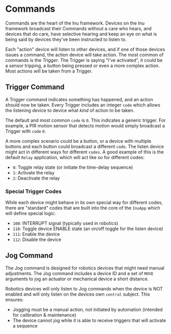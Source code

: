 Commands
========
Commands are the heart of the Inu framework. Devices on the Inu framework broadcast their Commands without a care who
hears, and devices that do care, have selective hearing and keep an eye on what is being said by devices they've been
instructed to listen to.

Each "action" device will listen to other devices, and if one of those devices issues a command, the action device will 
take action. The most common of commands is the _Trigger_. The Trigger is saying "I've activated", it could be a sensor 
tripping, a button being pressed or even a more complex action. Most actions will be taken from a Trigger.

Trigger Command
---------------
A Trigger command indicates something has happened, and an action should now be taken. Every Trigger includes an 
integer `code` which allows the listening device to device what _kind_ of action to be taken. 

The default and most common `code` is `0`. This indicates a generic trigger. For example, a PIR motion sensor that 
detects motion would simply broadcast a Trigger with `code` `0`.

A more complex scenario could be a button, or a device with multiple buttons and each button could broadcast a 
different `code`. The listen device might act in different ways for different `codes`. A good example of this is the
default `Relay` application, which will act like so for different codes:

 * `0`: Toggle relay state (or initiate the time-delay sequence)
 * `1`: Activate the relay
 * `2`: Deactivate the relay

### Special Trigger Codes
While each device might behave in its own special way for different codes, there are "standard" codes that are built
into the core of the `InuApp` which will define special logic:

 * `100`: INTERRUPT signal (typically used in robotics)
 * `110`: Toggle device ENABLE state (an on/off toggle for the listen device)
 * `111`: Enable the device
 * `112`: Disable the device

Jog Command
-----------
The Jog command is designed for robotics devices that might need manual adjustments. The Jog command includes a device
ID and a set of `MOVE` arguments to jog an actuator or mechanical device a short distance. 

Robotics devices will only listen to Jog commands when the device is NOT enabled and will only listen on the devices
own `central` subject. This ensures:

 * Jogging must be a manual action, not initiated by automation (intended for calibration & maintenance)
 * The device cannot jog while it is able to receive triggers that will activate a sequence
